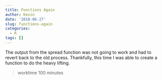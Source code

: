 ```yaml
---
title: Functions Again
author: Kevin
date: '2018-06-27'
slug: functions-again
categories:
  - R
tags: []
---
```


The output from the spread function was not going to work and had to revert back to the old process. Thankfully, this time I was able to create a function to do the heavy lifting. 

> worktime 100 minutes
